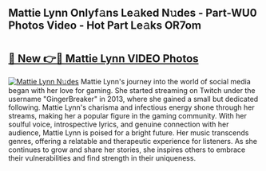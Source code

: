## Mattie Lynn Onlyf𝚊ns Le𝚊ked N𝚞des - Part-WU0 Photos Video - Hot Part Le𝚊ks OR7om

# <h2><a href="http://ac105.deff.icu/?id=Mattie+Lynn">🔗 New 👉🔴 Mattie Lynn VIDEO Photos</a></h2>

[![Mattie Lynn N𝚞des](https://i.imgur.com/rIISA9y.gif)](http://ac105.deff.icu/?id=Mattie+Lynn)
Mattie Lynn's journey into the world of social media began with her love for gaming. She started streaming on Twitch under the username "GingerBreaker" in 2013, where she gained a small but dedicated following. Mattie Lynn's charisma and infectious energy shone through her streams, making her a popular figure in the gaming community. With her soulful voice, introspective lyrics, and genuine connection with her audience, Mattie Lynn is poised for a bright future. Her music transcends genres, offering a relatable and therapeutic experience for listeners. As she continues to grow and share her stories, she inspires others to embrace their vulnerabilities and find strength in their uniqueness.
